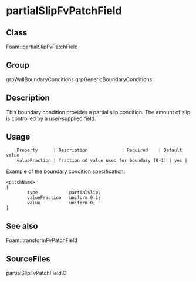 # partialSlipFvPatchField 
## Class
Foam::partialSlipFvPatchField

## Group
grpWallBoundaryConditions grpGenericBoundaryConditions

## Description
This boundary condition provides a partial slip condition.  The amount of
slip is controlled by a user-supplied field.

## Usage

        Property      | Description             | Required    | Default value
        valueFraction | fraction od value used for boundary [0-1] | yes |


Example of the boundary condition specification:
```
<patchName>
{
        type            partialSlip;
        valueFraction   uniform 0.1;
        value           uniform 0;
}
```

## See also
Foam::transformFvPatchField

## SourceFiles
partialSlipFvPatchField.C

